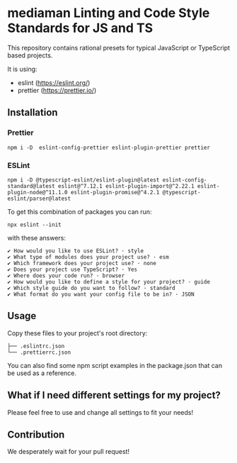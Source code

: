 # mediaman Linting and Code Style Standards for JS and TS

This repository contains rational presets for typical JavaScript or TypeScript based projects.

It is using:

- eslint (https://eslint.org/)
- prettier (https://prettier.io/)

## Installation

### Prettier

```
npm i -D  eslint-config-prettier eslint-plugin-prettier prettier
```

### ESLint

```
npm i -D @typescript-eslint/eslint-plugin@latest eslint-config-standard@latest eslint@^7.12.1 eslint-plugin-import@^2.22.1 eslint-plugin-node@^11.1.0 eslint-plugin-promise@^4.2.1 @typescript-eslint/parser@latest
```


To get this combination of packages you can run:
```
npx eslint --init
```

with these answers:
```
✔ How would you like to use ESLint? · style
✔ What type of modules does your project use? · esm
✔ Which framework does your project use? · none
✔ Does your project use TypeScript? · Yes
✔ Where does your code run? · browser
✔ How would you like to define a style for your project? · guide
✔ Which style guide do you want to follow? · standard
✔ What format do you want your config file to be in? · JSON
```

## Usage

Copy these files to your project's root directory:

```
├── .eslintrc.json
└── .prettierrc.json
```

You can also find some npm script examples in the package.json that can be used as a reference.

## What if I need different settings for my project?

Please feel free to use and change all settings to fit your needs!

## Contribution

We desperately wait for your pull request!
